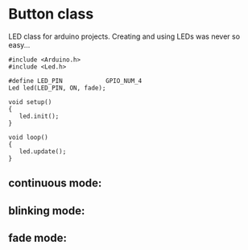 # Button class
LED class for arduino projects.
Creating and using LEDs was never so easy...
```
#include <Arduino.h>
#include <Led.h>

#define LED_PIN            GPIO_NUM_4
Led led(LED_PIN, ON, fade);

void setup()
{
   led.init();
}

void loop()
{
   led.update();
}
```


## continuous mode:

## blinking mode:

## fade mode:
